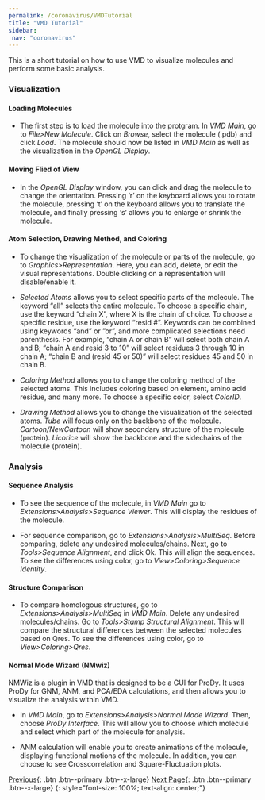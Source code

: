 ```yaml
---
permalink: /coronavirus/VMDTutorial
title: "VMD Tutorial"
sidebar: 
 nav: "coronavirus"
---
```


This is a short tutorial on how to use VMD to visualize molecules and perform some basic analysis.

### Visualization

#### Loading Molecules

* The first step is to load the molecule into the protgram. In *VMD Main*, go to *File>New Molecule*. Click on *Browse*, select the molecule (.pdb) and click *Load*. The molecule should now be listed in *VMD Main* as well as the visualization in the *OpenGL Display*.

#### Moving Flied of View

* In the *OpenGL Display* window, you can click and drag the molecule to change the orientation. Pressing ‘r’ on the keyboard allows you to rotate the molecule, pressing ‘t’ on the keyboard allows you to translate the molecule, and finally pressing ‘s’ allows you to enlarge or shrink the molecule.

#### Atom Selection, Drawing Method, and Coloring

* To change the visualization of the molecule or parts of the molecule, go to *Graphics>Representation*. Here, you can add, delete, or edit the visual representations. Double clicking on a representation will disable/enable it.

* *Selected Atoms* allows you to select specific parts of the molecule. The keyword “all” selects the entire molecule. To choose a specific chain, use the keyword “chain X”, where X is the chain of choice. To choose a specific residue, use the keyword “resid #”. Keywords can be combined using keywords “and” or ”or”, and more complicated selections need parenthesis. For example, “chain A or chain B” will select both chain A and B; “chain A and resid 3 to 10” will select residues 3 through 10 in chain A; “chain B and (resid 45 or 50)” will select residues 45 and 50 in chain B.

* *Coloring Method* allows you to change the coloring method of the selected atoms. This includes coloring based on element, amino acid residue, and many more. To choose a specific color, select *ColorID*.

* *Drawing Method* allows you to change the visualization of the selected atoms. *Tube* will focus only on the backbone of the molecule. *Cartoon/NewCartoon* will show secondary structure of the molecule (protein). *Licorice* will show the backbone and the sidechains of the molecule (protein).

### Analysis

#### Sequence Analysis

* To see the sequence of the molecule, in *VMD Main* go to *Extensions>Analysis>Sequence Viewer*. This will display the residues of the molecule.

* For sequence comparison, go to *Extensions>Analysis>MultiSeq*. Before comparing, delete any undesired molecules/chains. Next, go to *Tools>Sequence Alignment*, and click Ok. This will align the sequences. To see the differences using color, go to *View>Coloring>Sequence Identity*.

#### Structure Comparison

* To compare homologous structures, go to *Extensions>Analysis>MultiSeq* in *VMD Main*. Delete any undesired molecules/chains. Go to *Tools>Stamp Structural Alignment*. This will compare the structural differences between the selected molecules based on Qres. To see the differences using color, go to *View>Coloring>Qres*.

#### Normal Mode Wizard (NMwiz)

NMWiz is a plugin in VMD that is designed to be a GUI for ProDy. It uses ProDy for GNM, ANM, and PCA/EDA calculations, and then allows you to visualize the analysis within VMD.

* In *VMD Main*, go to *Extensions>Analysis>Normal Mode Wizard*. Then, choose *ProDy Interface*. This will allow you to choose which molecule and select which part of the molecule for analysis.

* ANM calculation will enable you to create animations of the molecule, displaying functional motions of the molecule. In addition, you can choose to see Crosscorrelation and Square-Fluctuation plots.

[Previous](rmsd_prody){: .btn .btn--primary .btn--x-large} [Next Page](#){: .btn .btn--primary .btn--x-large}
{: style="font-size: 100%; text-align: center;"}
